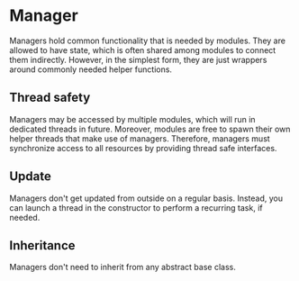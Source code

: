 Manager
=======

Managers hold common functionality that is needed by modules. They are allowed
to have state, which is often shared among modules to connect them indirectly.
However, in the simplest form, they are just wrappers around commonly needed
helper functions.

Thread safety
-------------

Managers may be accessed by multiple modules, which will run in dedicated
threads in future. Moreover, modules are free to spawn their own helper threads
that make use of managers. Therefore, managers must synchronize access to all
resources by providing thread safe interfaces.

Update
------

Managers don't get updated from outside on a regular basis. Instead, you can
launch a thread in the constructor to perform a recurring task, if needed.

Inheritance
-----------

Managers don't need to inherit from any abstract base class.
